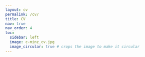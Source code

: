 ```yaml
---
layout: cv
permalink: /cv/
title: CV
nav: true
nav_order: 4
toc:
  sidebar: left
  image: c-minz_cv.jpg
  image_circular: true # crops the image to make it circular
---
```

